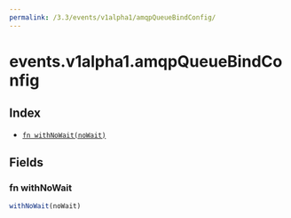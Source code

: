 ```yaml
---
permalink: /3.3/events/v1alpha1/amqpQueueBindConfig/
---
```


# events.v1alpha1.amqpQueueBindConfig



## Index

* [`fn withNoWait(noWait)`](#fn-withnowait)

## Fields

### fn withNoWait

```ts
withNoWait(noWait)
```

